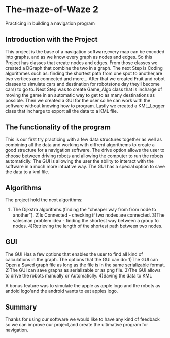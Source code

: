 # The-maze-of-Waze 2
Practicing in building a navigation program


## Introduction with the Project
This project is the base of a navigation software,every map can be encoded into graphs. and as we know every graph as nodes and edges.
So this Project has classes that create nodes and edges.
From those classes we created a DGraph that combine the two in a graph.
The next Step is Coding algorithmes such as: finding the shortest path from one spot to another,are two vertices are connected and more...
After that we created Fruit and robot classes to simulate cars and destination for robots(one day theyll become cars) to go to.
Next Step was to create Game_Algo class that is incharge of moving the game in an automatic way to get to as many destinations as possible.
Then we created a GUI for the user so he can work with the software without knowing how to program.
Lastly we created a KML_Logger class that incharge to export all the data to a KML file. 

## The functionality of the program
This is our first try practicing with a few data structures together as well as combining all the data and working with diffrent algorithems to create a good structure for a navigation software. 
The drive option allows the user to choose between driving robots and allowing the computer to run the robots automaticlly.
The GUI is allowing the user the ability to interact with the software in a much more intuative way.
The GUI has a special option to save the data to a kml file.

## Algorithms
The project hold the next algorithms:
1) The Dijkstra algorithms.(finding the "cheaper way from from node to another").
2)Is Connected - checking if two nodes are connected.
3)The salesman problem idea - finding the shortest way between a group fo nodes.
4)Retrieving the length of the shortest path between two nodes.

## GUI 
The GUI Has a few options that enables the user to find all kind of calculations in the graph.
The options that the GUI can do:
1)The GUI can Open a Saved graph file as long as the file is in the same serializable format.
2)The GUI can save graphs as serializable or as png file.
3)The GUi allows to drive the robots manually or Automaticlly.
4)Saving the data to KML

A bonus feature was to simulate the apple as apple logo and the robots as andoid logo'and the android wants to eat apples logo.

## Summary
Thanks for using our software we would like to have any kind of feedback so we can improve our project,and create the ultimative program for navigation.
